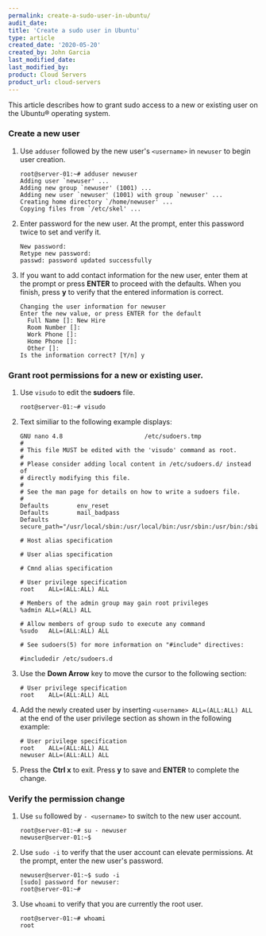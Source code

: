 ```yaml
---
permalink: create-a-sudo-user-in-ubuntu/
audit_date:
title: 'Create a sudo user in Ubuntu'
type: article 
created_date: '2020-05-20'
created_by: John Garcia
last_modified_date:
last_modified_by:
product: Cloud Servers
product_url: cloud-servers
---
```


This article describes how to grant sudo access to a new or existing user on the Ubuntu&reg; operating system.

### Create a new user

1. Use `adduser` followed by the new user's `<username>` in `newuser` to begin user creation.

       root@server-01:~# adduser newuser
       Adding user `newuser' ...
       Adding new group `newuser' (1001) ...
       Adding new user `newuser' (1001) with group `newuser' ...
       Creating home directory `/home/newuser' ...
       Copying files from `/etc/skel' ...

2. Enter password for the new user. At the prompt, enter this password twice to set and verify it.

       New password:
       Retype new password:
       passwd: password updated successfully

3. If you want to add contact information for the new user, enter them at the prompt or press **ENTER** to proceed with the defaults. When you finish, press **y** to verify that the entered information is correct.  

       Changing the user information for newuser
       Enter the new value, or press ENTER for the default
         Full Name []: New Hire
         Room Number []:
         Work Phone []:
         Home Phone []:
         Other []:
       Is the information correct? [Y/n] y

### Grant root permissions for a new or existing user.

1.  Use `visudo` to edit the **sudoers** file.

        root@server-01:~# visudo

2. Text similiar to the following example displays:

       GNU nano 4.8                       /etc/sudoers.tmp
       #
       # This file MUST be edited with the 'visudo' command as root.
       #
       # Please consider adding local content in /etc/sudoers.d/ instead of
       # directly modifying this file.
       #
       # See the man page for details on how to write a sudoers file.
       #
       Defaults        env_reset
       Defaults        mail_badpass
       Defaults        secure_path="/usr/local/sbin:/usr/local/bin:/usr/sbin:/usr/bin:/sbin:>

       # Host alias specification

       # User alias specification

       # Cmnd alias specification

       # User privilege specification
       root    ALL=(ALL:ALL) ALL

       # Members of the admin group may gain root privileges
       %admin ALL=(ALL) ALL

       # Allow members of group sudo to execute any command
       %sudo   ALL=(ALL:ALL) ALL

       # See sudoers(5) for more information on "#include" directives:

       #includedir /etc/sudoers.d

3. Use the **Down Arrow** key to move the cursor to the following section:

       # User privilege specification
       root    ALL=(ALL:ALL) ALL

4. Add the newly created user by inserting `<username> ALL=(ALL:ALL) ALL` at the end of the user privilege section as shown in the following example:

       # User privilege specification
       root    ALL=(ALL:ALL) ALL
       newuser ALL=(ALL:ALL) ALL

5. Press the **Ctrl x** to exit. Press **y** to save and **ENTER** to complete the change.

### Verify the permission change

1. Use `su` followed by `- <username>` to switch to the new user account.

       root@server-01:~# su - newuser
       newuser@server-01:~$ 

2. Use `sudo -i` to verify that the user account can elevate permissions. At the prompt, enter the new user's password.

       newuser@server-01:~$ sudo -i
       [sudo] password for newuser:
       root@server-01:~#

3. Use `whoami` to verify that you are currently the root user.

       root@server-01:~# whoami
       root

